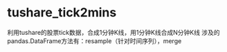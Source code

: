 # tushare_tick2mins
利用tushare的股票tick数据，合成1分钟K线，用1分钟K线合成N分钟K线
涉及的pandas.DataFrame方法有：resample（针对时间序列），merge
